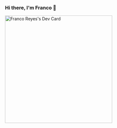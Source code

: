 ### Hi there, I'm Franco 👋
<a href="https://app.daily.dev/d3ksur"><img src="https://api.daily.dev/devcards/v2/jcyBu3UmUySzUTenWySqB.png?type=default&r=ui8" width="356" alt="Franco Reyes's Dev Card"/></a>
